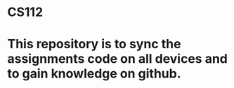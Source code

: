 # CS112
# This repository is to sync the assignments code on all devices and to gain knowledge on github.

